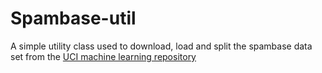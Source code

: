 # Spambase-util

A simple utility class used to download, load and split the spambase data 
set from the [UCI machine learning repository](https://archive.ics.uci.edu/ml/machine-learning-databases/spambase/spambase.zip)
